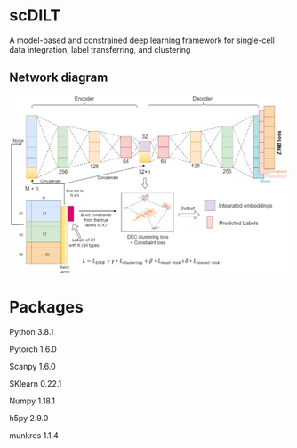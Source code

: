 # scDILT  
A model-based and constrained deep learning framework for single-cell data integration, label transferring, and clustering

## <a name="diagram"></a>Network diagram
![Model structure](https://github.com/xianglin226/scDILT/blob/master/codes/Fig1.jpg)  

# Packages
Python 3.8.1

Pytorch 1.6.0

Scanpy 1.6.0

SKlearn 0.22.1

Numpy 1.18.1

h5py 2.9.0

munkres 1.1.4  
